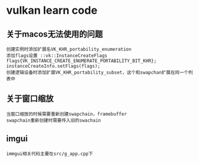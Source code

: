 # vulkan learn code

## 关于macos无法使用的问题

    创建实例时添加扩展名VK_KHR_portability_enumeration
    添加flags设置 ::vk::InstanceCreateFlags flags{VK_INSTANCE_CREATE_ENUMERATE_PORTABILITY_BIT_KHR};
    instanceCreateInfo.setFlags(flags);
    创建逻辑设备时添加扩展VK_KHR_portability_subset，这个和swapchan扩展在同一个列表中

## 关于窗口缩放

    当窗口缩放的时候需要重新创建swapchain，framebuffer
    swapchain重新创建时需要传入旧的swachain

## imgui

    immgui相关代码主要在src/g_app.cpp下
